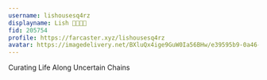 ```yaml
---
username: lishousesq4rz
displayname: Lish 🎩🦄🌈😺
fid: 205754
profile: https://farcaster.xyz/lishousesq4rz
avatar: https://imagedelivery.net/BXluQx4ige9GuW0Ia56BHw/e39595b9-0a46-469f-e075-20ce80af1800/rectcrop3
---
```


Curating Life Along Uncertain Chains

